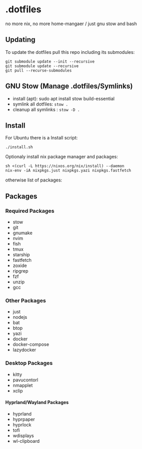 # .dotfiles

no more nix, no more home-mangaer / just gnu stow and bash

## Updating
To update the dotfiles pull this repo including its submodules:
```
git submodule update --init --recursive
git submodule update --recursive
git pull --recurse-submodules
```
## GNU Stow (Manage .dotfiles/Symlinks)
- install (apt): sudo apt install stow build-essential
- symlink all dotfiles: `stow .`
- cleanup all symlinks : `stow -D .` 

## Install
For Ubuntu there is a Install script:
```
./install.sh
```
Optionaly install nix package manager and packages:
```
sh <(curl -L https://nixos.org/nix/install) --daemon
nix-env -iA nixpkgs.just nixpkgs.yazi nixpkgs.fastfetch
```
otherwise list of  packages:

## Packages 

### Required Packages
- stow
- git
- gnumake
- nvim
- fish
- tmux
- starship
- fastfetch
- zoxide
- ripgrep
- fzf
- unzip
- gcc

### Other Packages
- just
- nodejs
- bat
- btop
- yazi
- docker
- docker-compose
- lazydocker

### Desktop Packages
- kitty
- pavucontorl
- nmapplet
- xclip

#### Hyprland/Wayland Packages
- hyprland
- hyprpaper
- hyprlock
- tofi
- wdisplays
- wl-clipboard


